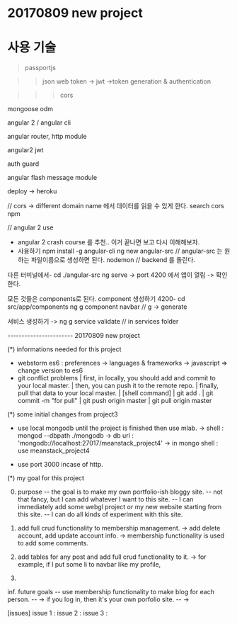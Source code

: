 
20170809 new project
=============================

# 사용 기술

>passportjs

>>json web token -> jwt ->token generation & authentication

>>>cors

mongoose odm

angular 2 / angular cli

angular router, http module

angular2 jwt

auth guard

angular flash message module

deploy -> heroku


// cors -> different domain name 에서 데이터를 읽을 수 있게 한다.
search cors npm

// angular 2 use
- angular 2 crash course 를 추천.. 이거 끝나면 보고 다시 이해해보자.
- 사용하기
npm install -g angular-cli
ng new angular-src // angular-src 는 원하는 파일이름으로 생성하면 된다.
nodemon // backend 를 돌린다.

다른 터미널에서-
cd ./angular-src
ng serve
-> port 4200 에서 앱이 열림 -> 확인한다.

모든 것들은 components로 된다.
component 생성하기
4200-
cd src/app/components
ng g component navbar // g -> generate

서비스 생성하기 -> ng g service validate // in services folder

----------------------- 20170809 new project

(*) informations needed for this project
- webstorm es6 : preferences -> languages & frameworks -> javascript => change version to es6
- git conflict problems
| first, in locally, you should add and commit to your local master.
| then, you can push it to the remote repo.
| finally, pull that data to your local master.
| [shell command] 
| git add .
| git commit -m "for pull"
| git push origin master
| git pull origin master

(*) some initial changes from project3
- use local mongodb until the project is finished then use mlab.
-> shell : mongod --dbpath ./mongodb
-> db url : 'mongodb://localhost:27017/meanstack_project4'
-> in mongo shell : use meanstack_project4

- use port 3000 incase of http.

(*) my goal for this project

0. purpose
-- the goal is to make my own portfolio-ish bloggy site.
-- not that fancy, but I can add whatever I want to this site.
-- I can immediately add some webgl project or my new website starting from this site.
-- I can do all kinds of experiment with this site.

1. add full crud functionality to membership management.
-> add delete account, add update account info.
-> membership functionality is used to add some comments.

2. add tables for any post and add full crud functionality to it.
-> for example, if I put some li to navbar like my profile,

3.



inf. future goals
-- use membership functionality to make blog for each person.
-- -> if you log in, then it's your own porfolio site.
-- -> 

[issues]
issue 1 :
issue 2 : 
issue 3 :

